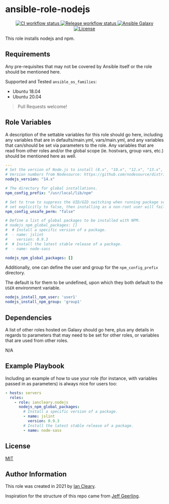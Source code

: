 ansible-role-nodejs
=========

<p align="center">

<a href="https://github.com/iancleary/ansible-role-nodejs/actions?query=workflow%3Aci" target="_blank">
    <img src="https://github.com/iancleary/ansible-role-nodejs/workflows/CI/badge.svg" alt="CI workflow status">
</a>

<a href="https://github.com/iancleary/ansible-role-nodejs/actions?query=workflow%3Arelease" target="_blank">
    <img src="https://github.com/iancleary/ansible-role-nodejs/workflows/Release/badge.svg" alt="Release workflow status">
</a>
<a href="https://galaxy.ansible.com/iancleary/nodejs" target="_blank">
    <img src="https://img.shields.io/badge/ansible--galaxy-iancleary.nodejs-blue.svg" alt="Ansible Galaxy">
</a>
<a href="https://raw.githubusercontent.com/iancleary/ansible-role-nodejs/main/LICENSE" target="_blank">
    <img src="https://img.shields.io/badge/license-MIT-blue.svg" alt="License">
</a>
</p>

This role installs nodejs and npm.

Requirements
------------

Any pre-requisites that may not be covered by Ansible itself or the role should be mentioned here.

Supported and Tested `ansible_os_families`:

* Ubuntu 18.04
* Ubuntu 20.04

> Pull Requests welcome!

Role Variables
--------------

A description of the settable variables for this role should go here, including any variables that are in defaults/main.yml, vars/main.yml, and any variables that can/should be set via parameters to the role. Any variables that are read from other roles and/or the global scope (ie. hostvars, group vars, etc.) should be mentioned here as well.

```yaml
---
# Set the version of Node.js to install (8.x", "10.x", "12.x", "13.x", etc.).
# Version numbers from Nodesource: https://github.com/nodesource/distributions
nodejs_version: "14.x"

# The directory for global installations.
npm_config_prefix: "/usr/local/lib/npm"

# Set to true to suppress the UID/GID switching when running package scripts. If
# set explicitly to false, then installing as a non-root user will fail.
npm_config_unsafe_perm: "false"

# Define a list of global packages to be installed with NPM.
# nodejs_npm_global_packages: []
#  # Install a specific version of a package.
#  - name: jslint
#    version: 0.9.3
#  # Install the latest stable release of a package.
#  - name: node-sass

nodejs_npm_global_packages: []
```

Additionally, one can define the user and group for the `npm_config_prefix` directory.

The default is for them to be undefined, upon which they both  default to the `USER` environment variable.

```yaml
nodejs_install_npm_user: 'user1'
nodejs_install_npm_group: 'group1'
```

Dependencies
------------

A list of other roles hosted on Galaxy should go here, plus any details in regards to parameters that may need to be set for other roles, or variables that are used from other roles.

N/A

Example Playbook
----------------

Including an example of how to use your role (for instance, with variables passed in as parameters) is always nice for users too:

```yaml
- hosts: servers
  roles:
    - role: iancleary.nodejs
      nodejs_npm_global_packages:
        # Install a specific version of a package.
        - name: jslint
          version: 0.9.3
        # Install the latest stable release of a package.
        - name: node-sass
```

License
-------

[MIT](LICENSE)

Author Information
------------------

This role was created in 2021 by [Ian Cleary](https://iancleary.dev).

Inspiration for the structure of this repo came from [Jeff Geerling](https://github.com/geerlingguy/ansible-role-nodejs).
